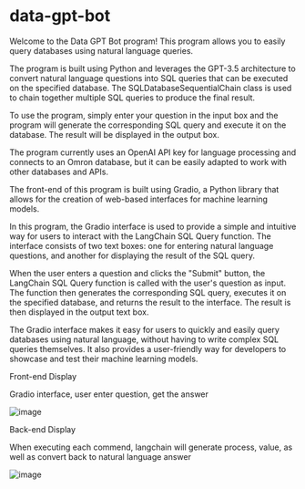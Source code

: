 # data-gpt-bot
Welcome to the Data GPT Bot program! This program allows you to easily query databases using natural language queries.

The program is built using Python and leverages the GPT-3.5 architecture to convert natural language questions into SQL queries that can be executed on the specified database. The SQLDatabaseSequentialChain class is used to chain together multiple SQL queries to produce the final result.

To use the program, simply enter your question in the input box and the program will generate the corresponding SQL query and execute it on the database. The result will be displayed in the output box.

The program currently uses an OpenAI API key for language processing and connects to an Omron database, but it can be easily adapted to work with other databases and APIs.

The front-end of this program is built using Gradio, a Python library that allows for the creation of web-based interfaces for machine learning models.

In this program, the Gradio interface is used to provide a simple and intuitive way for users to interact with the LangChain SQL Query function. The interface consists of two text boxes: one for entering natural language questions, and another for displaying the result of the SQL query.

When the user enters a question and clicks the "Submit" button, the LangChain SQL Query function is called with the user's question as input. The function then generates the corresponding SQL query, executes it on the specified database, and returns the result to the interface. The result is then displayed in the output text box.

The Gradio interface makes it easy for users to quickly and easily query databases using natural language, without having to write complex SQL queries themselves. It also provides a user-friendly way for developers to showcase and test their machine learning models.

Front-end Display

Gradio interface, user enter question, get the answer

![image](https://user-images.githubusercontent.com/65903200/236637785-a254f08d-c776-461b-8372-abab6f1a35f9.png)


Back-end Display

When executing each commend, langchain will generate process, value, as well as convert back to natural language answer

![image](https://user-images.githubusercontent.com/65903200/236637824-aea96ae4-964e-4547-a829-584cd5bf77dc.png)
